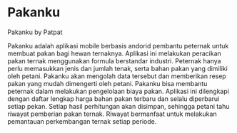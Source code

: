 # Pakanku
Pakanku by Patpat 

Pakanku adalah aplikasi mobile berbasis andorid pembantu peternak untuk
membuat pakan bagi hewan ternaknya. Aplikasi ini melakukan peracikan pakan
ternak menggunakan formula berstandar industri. Peternak hanya perlu
memasukkan jenis dan jumlah tenak, serta bahan pakan yang dimiliki oleh petani.
Pakanku akan mengolah data tersebut dan memberikan resep pakan yang mudah
dimengerti oleh petani. Pakanku bisa membantu peternak dalam melakukan
pengelolaan biaya pakan. Aplikasi ini dilengkapi dengan daftar lengkap harga
bahan pakan terbaru dan selalu diperbarui setiap pekan. Setiap hasil perhitungan
akan disimpan, sehingga petani tahu riwayat pemberian pakan ternak. Riwayat
bermanfaat untuk melakukan pemantauan perkembangan ternak setiap periode.

